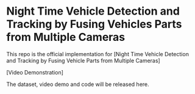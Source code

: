 # Night Time Vehicle Detection and Tracking by Fusing Vehicles Parts from Multiple Cameras

This repo is the official implementation for [Night Time Vehicle Detection and Tracking by Fusing Vehicle Parts from Multiple Cameras]

[Video Demonstration]

The dataset, video demo and code will be released here. 
